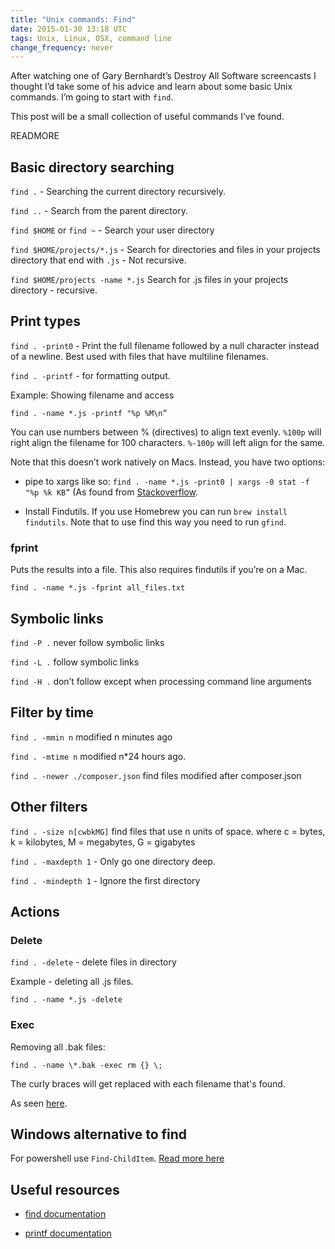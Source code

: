 ```yaml
---
title: "Unix commands: Find"
date: 2015-01-30 13:18 UTC
tags: Unix, Linux, OSX, command line
change_frequency: never
---
```


After watching one of Gary Bernhardt’s Destroy All Software screencasts I thought I’d take some of his advice and learn about some basic Unix commands.  I’m going to start with ```find```.

This post will be a small collection of useful commands I’ve found.

READMORE

## Basic directory searching

```find .``` - Searching the current directory recursively.

```find ..``` - Search from the parent directory.

```find $HOME``` or ```find ~``` - Search your user directory

```find $HOME/projects/*.js``` - Search for directories and files in your projects directory that end with ```.js``` - Not recursive.

```find $HOME/projects -name *.js``` Search for .js files in your projects directory - recursive.

## Print types

```find . -print0``` - Print the full filename followed by a null character instead of a newline. Best used with files that have multiline filenames.

```find . -printf``` - for formatting output.

Example: Showing filename and access

```find . -name *.js -printf "%p %M\n”```

You can use numbers between %<char> (directives) to align text evenly. ```%100p``` will right align the filename for 100 characters. ```%-100p``` will left align for the same.

Note that this doesn’t work natively on Macs. Instead, you have two options:

* pipe to xargs like so: ```find . -name *.js -print0 | xargs -0 stat -f "%p %k KB”``` (As found from [Stackoverflow](http://stackoverflow.com/questions/752818/why-does-macs-find-not-have-the-option-printf).

* Install Findutils. If you use Homebrew you can run ```brew install findutils```. Note that to use find this way you need to run ```gfind```.

### fprint

Puts the results into a file. This also requires findutils if you’re on a Mac.

```find . -name *.js -fprint all_files.txt```

## Symbolic links

```find -P .``` never follow symbolic links

```find -L .``` follow symbolic links

```find -H .``` don’t follow except when processing command line arguments

## Filter by time

```find . -mmin n``` modified n minutes ago

```find . -mtime n``` modified n*24 hours ago.

```find . -newer ./composer.json``` find files modified after composer.json

## Other filters

```find . -size n[cwbkMG]``` find files that use n units of space. where c = bytes, k = kilobytes, M = megabytes, G = gigabytes

```find . -maxdepth 1``` - Only go one directory deep.

```find . -mindepth 1``` - Ignore the first directory

## Actions

### Delete

```find . -delete``` - delete files in directory

Example - deleting all .js files.

```find . -name *.js -delete```

### Exec

Removing all .bak files:

```find . -name \*.bak -exec rm {} \;```

The curly braces will get replaced with each filename that's found.

As seen [here](http://nixcraft.com/showthread.php/16297-find-exec-bash-example).

## Windows alternative to find

For powershell use ```Find-ChildItem```. [Read more here](http://superuser.com/questions/401495/equivalent-of-unix-find-command-on-windows)

## Useful resources

* [find documentation](http://unixhelp.ed.ac.uk/CGI/man-cgi?find)

* [printf documentation](http://linux.die.net/man/3/printf)
